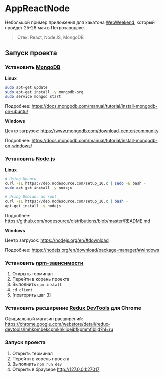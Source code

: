 # AppReactNode

Небольшой пример приложения для хакатона [WebWeekend](vk.com/webweekend), который пройдет 25-26 мая в Петрозаводске.

> Стек: React, NodeJS, MongoDB

## Запуск проекта

### Установить [MongoDB](https://ru.wikipedia.org/wiki/MongoDB)

**Linux**

```bash
sudo apt-get update
sudo apt-get install -y mongodb-org
sudo service mongod start
```

Подробнее: https://docs.mongodb.com/manual/tutorial/install-mongodb-on-ubuntu/

**Windows**

Центр загрузок: https://www.mongodb.com/download-center/community

Подробнее: https://docs.mongodb.com/manual/tutorial/install-mongodb-on-windows/

### Установить [Node.js](https://ru.wikipedia.org/wiki/Node.js)

**Linux**

```bash
# Using Ubuntu
curl -sL https://deb.nodesource.com/setup_10.x | sudo -E bash -
sudo apt-get install -y nodejs

# Using Debian, as root
curl -sL https://deb.nodesource.com/setup_10.x | bash -
apt-get install -y nodejs
```

Подробнее: https://github.com/nodesource/distributions/blob/master/README.md

**Windows**

Центр загрузок: https://nodejs.org/en/#download

Подробнее: https://nodejs.org/en/download/package-manager/#windows

### Установить [npm-зависимости](https://habr.com/ru/post/243335/)

1. Открыть терминал
2. Перейти в корень проекта
3. Выполнить `npm install`
4. `cd client`
5. [повторить шаг 3]

### Установить расширение [Redux DevTools](https://chrome.google.com/webstore/detail/redux-devtools/lmhkpmbekcpmknklioeibfkpmmfibljd?hl=ru) для Chrome

Официальный магазин расширений: https://chrome.google.com/webstore/detail/redux-devtools/lmhkpmbekcpmknklioeibfkpmmfibljd?hl=ru

### Запуск проекта

1. Открыть терминал
2. Перейти в корень проекта
3. Выполнить `npm run dev`
4. Открыть в браузере http://127.0.0.1:27017
